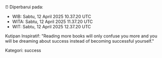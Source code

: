 ⏰ Diperbarui pada:
- WIB: Sabtu, 12 April 2025 10.37.20 UTC
- WITA: Sabtu, 12 April 2025 11.37.20 UTC
- WIT: Sabtu, 12 April 2025 12.37.20 UTC

Kutipan Inspiratif:
"Reading more books will only confuse you more and you will be dreaming about success instead of becoming successful yourself."


Kategori: success

